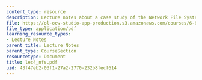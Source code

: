 ```yaml
---
content_type: resource
description: Lecture notes about a case study of the Network File System (NFS).
file: https://ol-ocw-studio-app-production.s3.amazonaws.com/courses/6-824-distributed-computer-systems-engineering-spring-2006/43f47eb203f127a22770232b8fecf614_lec4_nfs.pdf
file_type: application/pdf
learning_resource_types:
- Lecture Notes
parent_title: Lecture Notes
parent_type: CourseSection
resourcetype: Document
title: lec4_nfs.pdf
uid: 43f47eb2-03f1-27a2-2770-232b8fecf614
---
```

